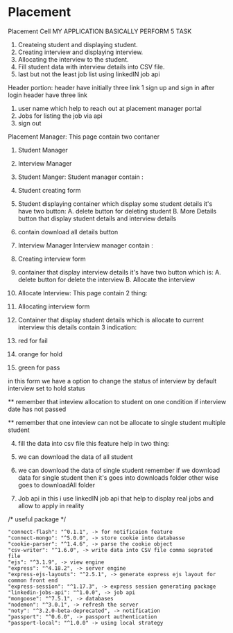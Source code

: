 # Placement
 Placement Cell 
 MY APPLICATION BASICALLY PERFORM 5 TASK
 1. Createing student and displaying student.
 2. Creating interview and displaying interview.
 3. Allocating the interview to the student.
 4. Fill student data with interview details into CSV file.
 5. last but not the least job list using linkedIN job api

 Header portion:
 header have initially three link 1 sign up and sign in
 after login header have three link 
 1. user name which help to reach out at placement manager portal 
 2. Jobs for listing the job via api
 3. sign out

 Placement Manager:
 This page contain two contaner
 1. Student Manager
 2. Interview Manager

 1. Student Manger:
 Student manager contain :
 1. Student creating form
 2. Student displaying container which display some student details it's have two button:
 A. delete button for deleting student 
 B. More Details button that display student details and interview details
3. contain download all details button

2. Interview Manager
Interview manager contain :
1. Creating interview form
2. container that display interview details 
it's have two button which is:
A. delete button for delete the interview
B. Allocate the interview

3. Allocate Interview:
This page contain 2 thing:
1. Allocating interview form
2. Container that display student details which is allocate to current interview
this details contain 3 indication:

1. red for fail
2. orange for hold
3. green for pass

in this form we have a option to change the status of interview by default interview set to hold status

** remember that inteview allocation to student on one condition if interview date has not passed

** remember that one inteview can not be allocate to single student multiple student

4. fill the data into csv file
this feature help in two thing:
1. we can download the data of all student
2. we can download the data of single student
remember if we download data for single student then it's goes into downloads folder
other wise goes to downloadAll folder

5. Job api
in this i use linkedIN job api that help to display real jobs and allow to apply in reality


/* useful package */

    "connect-flash": "^0.1.1", -> for notificaion feature
    "connect-mongo": "^5.0.0", -> store cookie into databasse
    "cookie-parser": "^1.4.6", -> parse the cookie object
    "csv-writer": "^1.6.0", -> write data into CSV file comma seprated file
    "ejs": "^3.1.9", -> view engine
    "express": "^4.18.2", -> server engine
    "express-ejs-layouts": "^2.5.1", -> generate express ejs layout for common front end
    "express-session": "^1.17.3", -> express session generating package
    "linkedin-jobs-api": "^1.0.0", -> job api
    "mongoose": "^7.5.1", -> databases
    "nodemon": "^3.0.1", -> refresh the server
    "noty": "^3.2.0-beta-deprecated", -> notification
    "passport": "^0.6.0", -> passport authentication
    "passport-local": "^1.0.0" -> using local strategy



